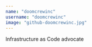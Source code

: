 ```yaml
---
name: "doomcrewinc"
username: "doomcrewinc"
image: "github-doomcrewinc.jpg"
---
```

Infrastructure as Code advocate
